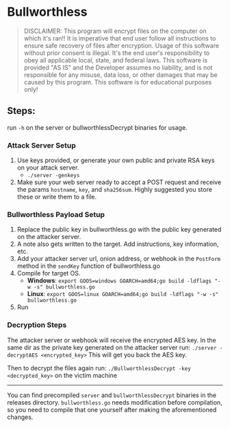 ﻿# Bullworthless

> DISCLAIMER: This program will encrypt files on the computer on which it's ran!! It is imperative that end user follow all instructions to ensure safe recovery of files after encryption. Usage of this software without prior consent is illegal. It's the end user's responsibility to obey all applicable local, state, and federal laws. This software is provided "AS IS" and the Developer assumes no liability, and is not responsible for any misuse, data loss, or other damages that may be caused by this program. This software is for educational purposes only!

## Steps:
run `-h` on the server or bullworthlessDecrypt binaries for usage.

### Attack Server Setup
1. Use keys provided, or generate your own public and private RSA keys on your attack server.
	* `./server -genkeys`
2. Make sure your web server ready to accept a POST request and receive the params `hostname`, `key`, and `sha256sum`. Highly suggested you store these or write them to a file.

### Bullworthless Payload Setup
1. Replace the public key in bullworthless.go with the public key generated on the attacker server.
2. A note also gets written to the target. Add instructions, key information, etc.
3. Add your attacker server url, onion address, or webhook in the `PostForm` method in the `sendKey` function of bullworthless.go
4. Compile for target OS.
	* **Windows**:  `export GOOS=windows GOARCH=amd64;go build -ldflags "-w -s" bullworthless.go`
	* **Linux**:  `export GOOS=linux GOARCH=amd64;go build -ldflags "-w -s" bullworthless.go`
5. Run

### Decryption Steps
The attacker server or webhook will receive the encrypted AES key. In the same dir as the private key generated on the attacker server run: `./server -decryptAES <encrypted_key>`
This will get you back the AES key.

Then to decrypt the files again run: `./BullworthlessDecrypt -key <decrypted_key>` on the victim machine

---
You can find precompiled `server` and `bullworthlessDecrypt` binaries in the releases directory. `bullworthless.go` needs modification before compilation, so you need to compile that one yourself after making the aforementioned changes.

